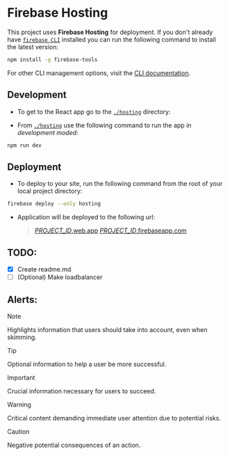 # Firebase Hosting

This project uses **Firebase Hosting** for deployment. If you don't already have [`firebase CLI`](https://firebase.google.com/docs/cli) installed you can run the following command to install the latest version:

```sh
npm install -g firebase-tools
```

For other CLI management options, visit the [CLI documentation](https://firebase.google.com/docs/cli#update-cli).

## Development

- To get to the React app go to the [`./hosting`](./hosting/) directory:

- From [`./hosting`](./hosting/) use the following command to run the app in _development moded_:

```sh
npm run dev
```

## Deployment

- To deploy to your site, run the following command from the root of your local project directory:

```sh
firebase deploy --only hosting
```

- Application will be deployed to the following url:
  > [_PROJECT_ID_.web.app](https://quickaskserver.web.app/)
  > [_PROJECT_ID_.firebaseapp.com](https://quickaskserver.firebaseapp.com/)

## TODO:

- [x] Create readme.md
- [ ] \(Optional) Make loadbalancer

## Alerts:

> [!NOTE]
> Highlights information that users should take into account, even when skimming.

> [!TIP]
> Optional information to help a user be more successful.

> [!IMPORTANT]
> Crucial information necessary for users to succeed.

> [!WARNING]
> Critical content demanding immediate user attention due to potential risks.

> [!CAUTION]
> Negative potential consequences of an action.
